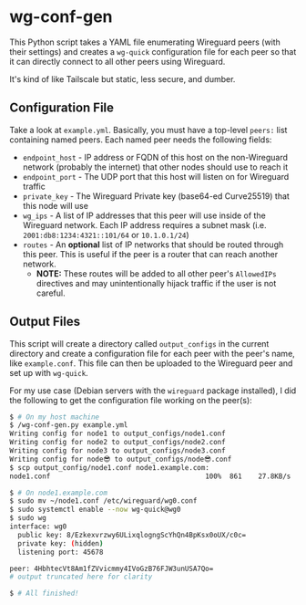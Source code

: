 # wg-conf-gen

This Python script takes a YAML file enumerating Wireguard peers (with their settings) and creates a `wg-quick` configuration file for each peer so that it can directly connect to all other peers using Wireguard.

It's kind of like Tailscale but static, less secure, and dumber.

## Configuration File
Take a look at `example.yml`. Basically, you must have a top-level `peers:` list containing named peers. Each named peer needs the following fields:
- `endpoint_host` - IP address or FQDN of this host on the non-Wireguard network (probably the internet) that other nodes should use to reach it
- `endpoint_port` - The UDP port that this host will listen on for Wireguard traffic
- `private_key` - The Wireguard Private key (base64-ed Curve25519) that this node will use
- `wg_ips` - A list of IP addresses that this peer will use inside of the Wireguard network. Each IP address requires a subnet mask (i.e. `2001:db8:1234:4321::101/64` or `10.1.0.1/24`)
- `routes` - An **optional** list of IP networks that should be routed through this peer. This is useful if the peer is a router that can reach another network.
    - **NOTE:** These routes will be added to all other peer's `AllowedIPs` directives and may unintentionally hijack traffic if the user is not careful.

## Output Files
This script will create a directory called `output_configs` in the current directory and create a configuration file for each peer with the peer's name, like `example.conf`. This file can then be uploaded to the Wireguard peer and set up with `wg-quick`.

For my use case (Debian servers with the `wireguard` package installed), I did the following to get the configuration file working on the peer(s):
```bash
$ # On my host machine
$ /wg-conf-gen.py example.yml 
Writing config for node1 to output_configs/node1.conf
Writing config for node2 to output_configs/node2.conf
Writing config for node3 to output_configs/node3.conf
Writing config for node😎 to output_configs/node😎.conf
$ scp output_config/node1.conf node1.example.com:
node1.conf                                      100%  861    27.8KB/s   00:00 

$ # On node1.example.com
$ sudo mv ~/node1.conf /etc/wireguard/wg0.conf
$ sudo systemctl enable --now wg-quick@wg0
$ sudo wg
interface: wg0
  public key: 8/Ezkexvrzwy6ULixqlogngScYhQn4BpKsx0oUX/c0c=
  private key: (hidden)
  listening port: 45678

peer: 4HbhtecVt8Am1fZVvicmmy4IVoGzB76FJW3unUSA7Qo=
# output truncated here for clarity

$ # All finished!
```
